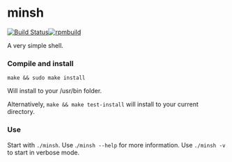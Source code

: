 # minsh
[![Build Status](https://travis-ci.org/dvdmuckle/minsh.svg?branch=master)](https://travis-ci.org/dvdmuckle/minsh)[![rpmbuild](https://copr.fedorainfracloud.org/coprs/dvdmuckle/minsh/package/minsh/status_image/last_build.png)](https://copr.fedorainfracloud.org/coprs/dvdmuckle/minsh/package/minsh/)

A very simple shell.

### Compile and install

`make && sudo make install`

Will install to your /usr/bin folder.

Alternatively, `make && make test-install` will install to your current directory.

### Use

Start with `./minsh`. Use .`/minsh --help` for more information. Use `./minsh -v` to start in verbose mode.
